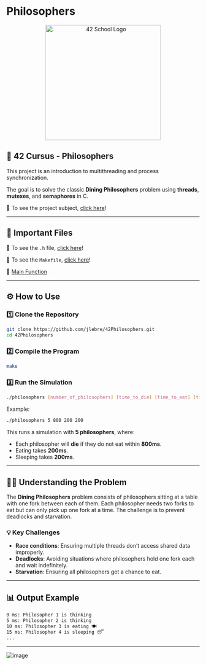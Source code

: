 # Philosophers

<p align="center">
  <img src="https://user-images.githubusercontent.com/94384240/171533800-b1fa7318-f18e-44ba-a03f-69bb45900098.jpeg" alt="42 School Logo" width="300">
</p>

## 🧘 42 Cursus - Philosophers

This project is an introduction to multithreading and process synchronization.

The goal is to solve the classic **Dining Philosophers** problem using **threads**, **mutexes**, and **semaphores** in C.

📜 To see the project subject, [click here](https://github.com/jlebre/42Philosophers/blob/main/philo.pdf)!

---

## 📂 Important Files

🔹 To see the `.h` file, [click here](https://github.com/jlebre/42Philosophers/blob/main/philosophers.h)!

🔹 To see the `Makefile`, [click here](https://github.com/jlebre/42Philosophers/blob/main/Makefile)!

🔹 [Main Function](https://github.com/jlebre/42Philosophers/blob/main/srcs/main.c)

---

## ⚙️ How to Use

### 1️⃣ Clone the Repository
```bash
git clone https://github.com/jlebre/42Philosophers.git
cd 42Philosophers
```

### 2️⃣ Compile the Program
```bash
make
```

### 3️⃣ Run the Simulation
```bash
./philosophers [number_of_philosophers] [time_to_die] [time_to_eat] [time_to_sleep] [optional: number_of_times_each_philosopher_must_eat]
```

Example:
```bash
./philosophers 5 800 200 200
```
This runs a simulation with **5 philosophers**, where:
- Each philosopher will **die** if they do not eat within **800ms**.
- Eating takes **200ms**.
- Sleeping takes **200ms**.

---

## 🧑‍🏫 Understanding the Problem

The **Dining Philosophers** problem consists of philosophers sitting at a table with one fork between each of them. Each philosopher needs two forks to eat but can only pick up one fork at a time. The challenge is to prevent deadlocks and starvation.

### 💡 Key Challenges
- **Race conditions**: Ensuring multiple threads don’t access shared data improperly.
- **Deadlocks**: Avoiding situations where philosophers hold one fork each and wait indefinitely.
- **Starvation**: Ensuring all philosophers get a chance to eat.

---

## 📊 Output Example
```bash
0 ms: Philosopher 1 is thinking
5 ms: Philosopher 2 is thinking
10 ms: Philosopher 3 is eating 🍽
15 ms: Philosopher 4 is sleeping 😴
...
```

---

![image](https://github.com/user-attachments/assets/63c3e497-38e6-4582-8b1d-2bdbc13970c8)


